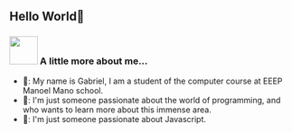 ## Hello World👋
### <img src="https://media.giphy.com/media/VgCDAzcKvsR6OM0uWg/giphy.gif" width="50"> A little more about me...
* 🌴: My name is Gabriel, I am a student of the computer course at EEEP Manoel Mano school.
* 💫: I'm just someone passionate about the world of programming, and who wants to learn more about this immense area.
* 💍: I'm just someone passionate about Javascript.
